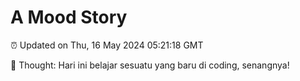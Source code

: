 # A Mood Story

⏰ Updated on Thu, 16 May 2024 05:21:18 GMT

💭 Thought: Hari ini belajar sesuatu yang baru di coding, senangnya!

